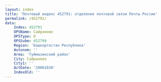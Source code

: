 ```yaml
---
layout: index
title: 'Почтовый индекс 452791: отделение почтовой связи Почты России'
permalink: /452791/
data:
    Index: 452791
    OPSName: Сайраново
    OPSType: О
    OPSSubm: 452799
    Region: 'Башкортостан Республика'
    Autonom: ''
    Area: 'Туймазинский район'
    City: Сайраново
    City1: ''
    ActDate: '20001030'
    IndexOld: ''
---
```

